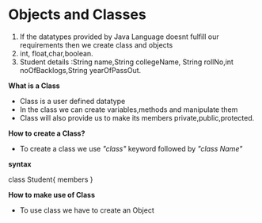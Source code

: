 # Objects and Classes
1. If the datatypes provided by Java Language doesnt
fulfill our requirements then we create class and objects
1. int, float,char,boolean. 
1. Student details :String name,String collegeName,
String rollNo,int noOfBacklogs,String yearOfPassOut.

 **What is a Class**  
* Class is a user defined datatype
* In the class we can create variables,methods and manipulate them
* Class will also provide us to make its members
private,public,protected.
  
**How to create a Class?**
* To create a class we use *"class"* keyword followed by
*"class Name"*
  
**syntax**

class Student{
members
}

**How to make use of Class**
* To use class we have to create an Object



